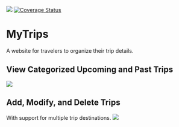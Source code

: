 ![](https://travis-ci.org/jeshicawang/mytrips.svg?branch=master) [![Coverage Status](https://coveralls.io/repos/github/jeshicawang/mytrips/badge.svg?branch=issue-24)](https://coveralls.io/github/jeshicawang/mytrips?branch=issue-24)

# MyTrips
A website for travelers to organize their trip details.

## View Categorized Upcoming and Past Trips
![](http://g.recordit.co/r9MvqiVOHq.gif)

## Add, Modify, and Delete Trips
With support for multiple trip destinations.
![](http://g.recordit.co/jG4gfMgpj9.gif)
